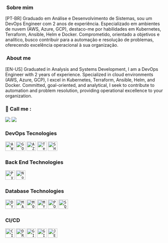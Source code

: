 <h3> &nbsp;Sobre mim </h3>
[PT-BR] Graduado em Análise e Desenvolvimento de Sistemas, sou um DevOps Engineer com 2 anos de experiência. Especializado em ambientes de nuvem (AWS, Azure, GCP), destaco-me por habilidades em Kubernetes, Terraform, Ansible, Helm e Docker. Comprometido, orientado a objetivos e analítico, busco contribuir para a automação e resolução de problemas, oferecendo excelência operacional à sua organização.<br>
</p>

<h3> &nbsp;About me </h3>
[EN-US] Graduated in Analysis and Systems Development, I am a DevOps Engineer with 2 years of experience. Specialized in cloud environments (AWS, Azure, GCP), I excel in Kubernetes, Terraform, Ansible, Helm, and Docker. Committed, goal-oriented, and analytical, I seek to contribute to automation and problem resolution, providing operational excellence to your organization.<br>
</p>

<p align="left">
  <h3>📱 Call me : </h3>
  </p>

<p align="left">
  <a href="https://www.linkedin.com/in/dev-joaobraga" alt="Linkedin">
  <img src="https://img.shields.io/badge/LinkedIn-0077B5?style=for-the-badge&logo=linkedin&logoColor=white" /></a>

  <a href="http://api.whatsapp.com/send?phone=5521972563907" alt="WhatsApp">
  <img src="https://img.shields.io/badge/WhatsApp-25D366?style=for-the-badge&logo=whatsapp&logoColor=white"/></a>
</p>

<h3> DevOps Tecnologies </h3> 
  <code><img height="30" src="https://img.shields.io/badge/Amazon_AWS-FF9900?style=for-the-badge&logo=amazonaws&logoColor=white" alt="AWS"/></code>
  <code><img height="30" src="https://img.shields.io/badge/Google_Cloud-4285F4?style=for-the-badge&logo=google-cloud&logoColor=white" alt="GOOGLE CLOUD"/></code>
  <code><img height="30" src="https://img.shields.io/badge/Microsoft_Azure-0089D6?style=for-the-badge&logo=microsoft-azure&logoColor=white " alt="AZURE"/></code>
  <code><img height="30" src="https://img.shields.io/badge/Terraform-7B42BC?style=for-the-badge&logo=terraform&logoColor=white" alt="Terraform"/></code>
  <code><img height="30" src="https://img.shields.io/badge/Shell_Script-121011?style=for-the-badge&logo=gnu-bash&logoColor=whitehttps://img.shields.io/badge/Shell_Script-121011?style=for-the-badge&logo=gnu-bash&logoColor=white" alt="SHELL SCRIPT"/></code>

<h3>Back End Technologies </h3>
  <code><img height="30" src="https://img.shields.io/badge/Python-FFD43B?style=for-the-badge&logo=python&logoColor=blue" alt="Python"/></code>
  <code><img height="30" src="https://img.shields.io/badge/Node.js-43853D?style=for-the-badge&logo=node.js&logoColor=white" alt="NodeJS"/></code>

<h3>Database Technologies </h3>
<code><img height="30" src="https://img.shields.io/badge/Amazon%20DynamoDB-4053D6?style=for-the-badge&logo=Amazon%20DynamoDB&logoColor=white" alt="DYNAMODB"/></code>
<code><img height="30" src="https://img.shields.io/badge/MariaDB-003545?style=for-the-badge&logo=mariadb&logoColor=white" alt="MARIADB"/></code>
<code><img height="30" src="https://img.shields.io/badge/MongoDB-4EA94B?style=for-the-badge&logo=mongodb&logoColor=white" alt="MONGODB"/></code>
<code><img height="30" src="https://img.shields.io/badge/MySQL-005C84?style=for-the-badge&logo=mysql&logoColor=white" alt="MYSQL"/></code>
<code><img height="30" src="https://img.shields.io/badge/PostgreSQL-316192?style=for-the-badge&logo=postgresql&logoColor=white" alt="POSTGRESQL"/></code>
<code><img height="30" src="https://img.shields.io/badge/Microsoft_SQL_Server-CC2927?style=for-the-badge&logo=microsoft-sql-server&logoColor=white" alt="SQL SERVER"/></code>

<h3>CI/CD</h3>
<code><img height="30" src="https://img.shields.io/badge/circleci-343434?style=for-the-badge&logo=circleci&logoColor=white" alt="CIRCLE CI"/></code>
<code><img height="30" src="https://img.shields.io/badge/Drone_CI-212121?style=for-the-badge&logo=drone&logoColor=white" alt="DRONE CI"/></code>
<code><img height="30" src="https://img.shields.io/badge/GitHub_Actions-2088FF?style=for-the-badge&logo=github-actions&logoColor=white" alt="GITHUB ACTIONS"/></code>
<code><img height="30" src="https://img.shields.io/badge/GitLab-330F63?style=for-the-badge&logo=gitlab&logoColor=white" alt="GITLAB"/></code>
<code><img height="30" src="https://img.shields.io/badge/Jenkins-D24939?style=for-the-badge&logo=Jenkins&logoColor=white" alt="JENKINS"/></code>

